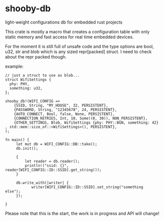 # shooby-db
light-weight configurations db for embedded rust projects

This crate is mostly a macro that creates a configuration table with only static memory and fast access for real time embedded devices.

For the moment it is still full of unsafe code and the type options are bool, u32, str and blob which is any sized repr[packed] struct.
I need to check about the repr packed though.

example:
```
// just a struct to use as blob...
struct WifiSettings {
  phy: PHY,
  something: u32,
};

shooby_db!(WIFI_CONFIG =>
    {SSID, String, "MY_HOUSE", 32, PERSISTENT},
    {PASSWORD, String, "12345678", 24, PERSISTENT},
    {AUTO_CONNECT, Bool, false, None, PERSISTENT},
    {CONNECTION_RETRIES, Int, 10, Some((0, 30)), NON_PERSISTENT},
    {OTHER_SETTINGS, Blob, WifiSettings {phy: PHY::BGN, something: 42} , std::mem::size_of::<WifiSettings>(), PERSISTENT},
);

fn main() {
     let mut db = WIFI_CONFIG::DB::take();
     db.init();
     
     {
         let reader = db.reader();
         println!("ssid: {}", reader[WIFI_CONFIG::ID::SSID].get_string());
     }
     
     db.write_with(|writer| {
            writer[WIFI_CONFIG::ID::SSID].set_string("something else");
     });

}

```

Please note that this is the start, the work is in progress and API will change!
